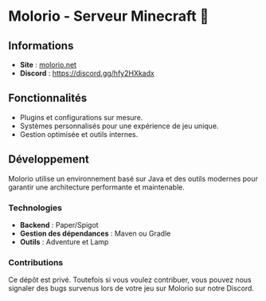# Molorio - Serveur Minecraft 🚀  

## Informations  
- **Site** : [molorio.net](https://molorio.net)  
- **Discord** : https://discord.gg/hfy2HXkadx

## Fonctionnalités  
- Plugins et configurations sur mesure.  
- Systèmes personnalisés pour une expérience de jeu unique.  
- Gestion optimisée et outils internes.  

## Développement  
Molorio utilise un environnement basé sur Java et des outils modernes pour garantir une architecture performante et maintenable.  

### Technologies  
- **Backend** : Paper/Spigot  
- **Gestion des dépendances** : Maven ou Gradle  
- **Outils** : Adventure et Lamp

### Contributions  
Ce dépôt est privé. Toutefois si vous voulez contribuer, vous pouvez nous signaler des bugs survenus lors de votre jeu sur Molorio sur notre Discord.
